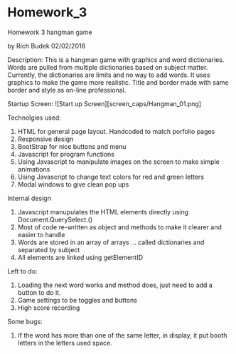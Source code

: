 # Homework_3
Homework 3  hangman game

by Rich Budek 02/02/2018

Description:
This is a hangman game with graphics and word dictionaries.  Words are pulled from multiple dictionaries based on subject matter.  Currently, the dictionaries are limits and no way to add words. It uses graphics to make the game more realistic. Title and border made with same border and style as on-line professional.

Startup Screen:
![Start up Screen][screen_caps/Hangman_01.png]


Technolgies used:
1. HTML for general page layout.  Handcoded to match porfolio pages
2. Responsive design
3. BootStrap for nice buttons and menu
4. Javascript for program functions
5. Using Javascript to manipulate images on the screen to make simple animations
6. Using Javascript to change text colors for red and green letters
7. Modal windows to give clean pop ups

Internal design
1. Javascript manupulates the HTML elements directly using Document.QuerySelect.()
2. Most of code re-written as object and methods to make it clearer and easier to handle
3. Words are stored in an array of arrays ... called dictionaries and separated by subject
4. All elements are linked using getElementID

Left to do:
1. Loading the next word works and method does, just need to add a button to do it.
2. Game settings to be toggles and buttons
3. High score recording

Some bugs:
1. If the word has more than one of the same letter, in display, it put booth letters in the letters used space.

